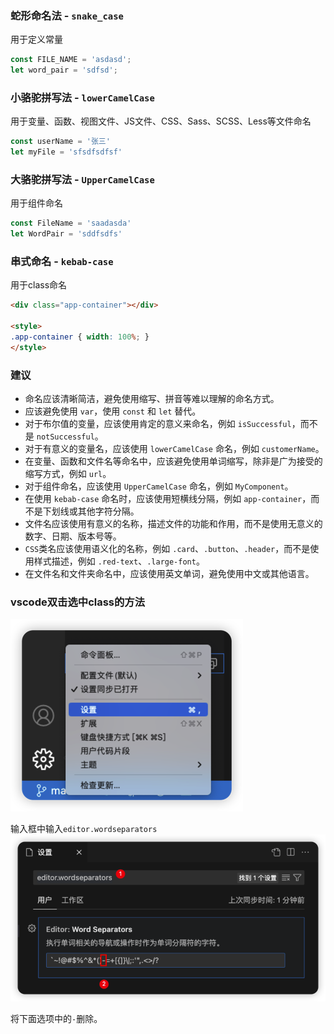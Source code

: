 
### 蛇形命名法 - `snake_case`

用于定义常量

```javascript
const FILE_NAME = 'asdasd';
let word_pair = 'sdfsd';
```

### 小骆驼拼写法 - `lowerCamelCase`

用于变量、函数、视图文件、JS文件、CSS、Sass、SCSS、Less等文件命名

```javascript
const userName = '张三'
let myFile = 'sfsdfsdfsf'
```

### 大骆驼拼写法 - `UpperCamelCase`

用于组件命名

```javascript
const FileName = 'saadasda'
let WordPair = 'sddfsdfs'
```

### 串式命名 - `kebab-case`

用于class命名

```html
<div class="app-container"></div>

<style>
.app-container { width: 100%; }
</style>
```

### 建议

- 命名应该清晰简洁，避免使用缩写、拼音等难以理解的命名方式。
- 应该避免使用 `var`，使用 `const` 和 `let` 替代。
- 对于布尔值的变量，应该使用肯定的意义来命名，例如 `isSuccessful`，而不是 `notSuccessful`。
- 对于有意义的变量名，应该使用 `lowerCamelCase` 命名，例如 `customerName`。
- 在变量、函数和文件名等命名中，应该避免使用单词缩写，除非是广为接受的缩写方式，例如 `url`。
- 对于组件命名，应该使用 `UpperCamelCase` 命名，例如 `MyComponent`。
- 在使用 `kebab-case` 命名时，应该使用短横线分隔，例如 `app-container`，而不是下划线或其他字符分隔。
- 文件名应该使用有意义的名称，描述文件的功能和作用，而不是使用无意义的数字、日期、版本号等。
- `CSS`类名应该使用语义化的名称，例如 `.card`、`.button`、`.header`，而不是使用样式描述，例如 `.red-text`、`.large-font`。
- 在文件名和文件夹命名中，应该使用英文单词，避免使用中文或其他语言。

### vscode双击选中class的方法

![](images/174cdb3e4ec4d71a.png)

输入框中输入`editor.wordseparators`
![](images/174cdb61e29617c4.png)

将下面选项中的`-`删除。
